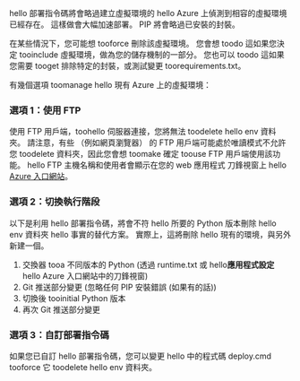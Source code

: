hello 部署指令碼將會略過建立虛擬環境的 hello Azure 上偵測到相容的虛擬環境已經存在。  這樣做會大幅加速部署。  PIP 將會略過已安裝的封裝。

在某些情況下，您可能想 tooforce 刪除該虛擬環境。  您會想 toodo 這如果您決定 tooinclude 虛擬環境，做為您的儲存機制的一部分。  您也可以 toodo 這如果您需要 tooget 排除特定的封裝，或測試變更 toorequirements.txt。

有幾個選項 toomanage hello 現有 Azure 上的虛擬環境：

### <a name="option-1-use-ftp"></a>選項 1：使用 FTP
使用 FTP 用戶端，toohello 伺服器連接，您將無法 toodelete hello env 資料夾。  請注意，有些 （例如網頁瀏覽器） 的 FTP 用戶端可能處於唯讀模式不允許您 toodelete 資料夾，因此您會想 toomake 確定 toouse FTP 用戶端使用該功能。  hello FTP 主機名稱和使用者會顯示在您的 web 應用程式 刀鋒視窗上 hello [Azure 入口網站](https://portal.azure.com)。

### <a name="option-2-toggle-runtime"></a>選項 2：切換執行階段
以下是利用 hello 部署指令碼，將會不符 hello 所要的 Python 版本刪除 hello env 資料夾 hello 事實的替代方案。  實際上，這將刪除 hello 現有的環境，與另外新建一個。

1. 交換器 tooa 不同版本的 Python (透過 runtime.txt 或 hello**應用程式設定**hello Azure 入口網站中的刀鋒視窗)
2. Git 推送部分變更 (忽略任何 PIP 安裝錯誤 (如果有的話))
3. 切換後 tooinitial Python 版本
4. 再次 Git 推送部分變更

### <a name="option-3-customize-deployment-script"></a>選項 3：自訂部署指令碼
如果您已自訂 hello 部署指令碼，您可以變更 hello 中的程式碼 deploy.cmd tooforce 它 toodelete hello env 資料夾。

